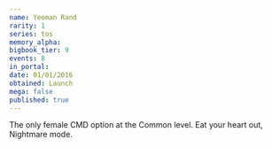 ```yaml
---
name: Yeoman Rand
rarity: 1
series: tos
memory_alpha:
bigbook_tier: 9
events: 8
in_portal:
date: 01/01/2016
obtained: Launch
mega: false
published: true
---
```


The only female CMD option at the Common level. Eat your heart out, Nightmare mode.
